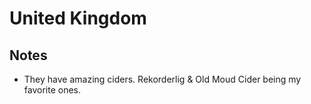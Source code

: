 # United Kingdom

## Notes

- They have amazing ciders. Rekorderlig & Old Moud Cider being my favorite ones.

